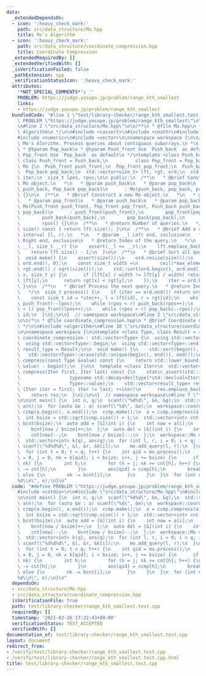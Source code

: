 ```yaml
---
data:
  _extendedDependsOn:
  - icon: ':heavy_check_mark:'
    path: src/data_structure/Mo.hpp
    title: Mo's Algorithm
  - icon: ':heavy_check_mark:'
    path: src/data_structure/coordinate_compression.hpp
    title: Coordinate Compression
  _extendedRequiredBy: []
  _extendedVerifiedWith: []
  _isVerificationFailed: false
  _pathExtension: cpp
  _verificationStatusIcon: ':heavy_check_mark:'
  attributes:
    '*NOT_SPECIAL_COMMENTS*': ''
    PROBLEM: https://judge.yosupo.jp/problem/range_kth_smallest
    links:
    - https://judge.yosupo.jp/problem/range_kth_smallest
  bundledCode: "#line 1 \"test/library-checker/range_kth_smallest.test.cpp\"\n#define\
    \ PROBLEM \"https://judge.yosupo.jp/problem/range_kth_smallest\"\n\n#include <cstdio>\n\
    \n#line 2 \"src/data_structure/Mo.hpp\"\n\n/**\n * @file Mo.hpp\n * @brief Mo's\
    \ Algorithm\n */\n\n#include <cassert>\n#include <cmath>\n#include <functional>\n\
    #include <numeric>\n#include <vector>\n\nnamespace workspace {\n\n/**\n * @brief\
    \ Mo's Alorithm. Process queries about contiguous subarrays.\n *\n * @tparam Push_back\n\
    \ * @tparam Pop_back\n * @tparam Push_front Use `Push_back` as default\n * @tparam\
    \ Pop_front Use `Pop_back` as default\n */\ntemplate <class Push_back, class Pop_back,\
    \ class Push_front = Push_back,\n          class Pop_front = Pop_back>\nclass\
    \ Mo {\n  Push_front push_front;\n  Pop_front pop_front;\n  Push_back push_back;\n\
    \  Pop_back pop_back;\n  std::vector<size_t> lft, rgt, ord;\n  std::vector<size_t>::iterator\
    \ iter;\n  size_t lpos, rpos;\n\n public:\n  /**\n   * @brief Construct a new\
    \ Mo object.\n   *\n   * @param push_back\n   * @param pop_back\n   */\n  Mo(Push_back\
    \ push_back, Pop_back pop_back)\n      : Mo(push_back, pop_back, push_back, pop_back)\
    \ {}\n\n  /**\n   * @brief Construct a new Mo object.\n   *\n   * @param push_front\n\
    \   * @param pop_front\n   * @param push_back\n   * @param pop_back\n   */\n \
    \ Mo(Push_front push_front, Pop_front pop_front, Push_back push_back,\n     Pop_back\
    \ pop_back)\n      : push_front(push_front),\n        pop_front(pop_front),\n\
    \        push_back(push_back),\n        pop_back(pop_back),\n        lpos(),\n\
    \        rpos() {}\n\n  /**\n   * @return Number of queries.\n   */\n  size_t\
    \ size() const { return lft.size(); }\n\n  /**\n   * @brief Add a query for the\
    \ interval [l, r).\n   *\n   * @param __l Left end, inclusive\n   * @param __r\
    \ Right end, exclusive\n   * @return Index of the query.\n   */\n  size_t add_query(size_t\
    \ __l, size_t __r) {\n    assert(__l <= __r);\n    lft.emplace_back(__l), rgt.emplace_back(__r);\n\
    \    return lft.size() - 1;\n  }\n\n  /**\n   * @brief Sort all queries.\n   */\n\
    \  void make() {\n    assert(size());\n    ord.resize(size());\n    std::iota(ord.begin(),\
    \ ord.end(), 0);\n    const size_t width =\n        ceil(*max_element(rgt.begin(),\
    \ rgt.end()) / sqrt(size()));\n    std::sort(ord.begin(), ord.end(), [&](size_t\
    \ x, size_t y) {\n      if (lft[x] / width != lft[y] / width) return lft[x] <\
    \ lft[y];\n      return rgt[x] < rgt[y];\n    });\n    iter = ord.begin();\n \
    \ }\n\n  /**\n   * @brief Process the next query.\n   * @return Index of the query.\n\
    \   */\n  size_t process() {\n    if (iter == ord.end()) return ord.size();\n\
    \    const size_t id = *iter++, l = lft[id], r = rgt[id];\n    while (lpos > l)\
    \ push_front(--lpos);\n    while (rpos < r) push_back(rpos++);\n    while (lpos\
    \ < l) pop_front(lpos++);\n    while (rpos > r) pop_back(--rpos);\n    return\
    \ id;\n  }\n};\n\n}  // namespace workspace\n#line 2 \"src/data_structure/coordinate_compression.hpp\"\
    \n\n/*\n * @file coordinate_compression.hpp\n * @brief Coordinate Compression\n\
    \ */\n\n#include <algorithm>\n#line 10 \"src/data_structure/coordinate_compression.hpp\"\
    \n\nnamespace workspace {\n\ntemplate <class Type, class Result = size_t>\nstruct\
    \ coordinate_compression : std::vector<Type> {\n  using std::vector<Type>::vector;\n\
    \  using std::vector<Type>::begin;\n  using std::vector<Type>::end;\n\n  using\
    \ result_type = Result;\n\n  void make() {\n    std::sort(begin(), end());\n \
    \   std::vector<Type>::erase(std::unique(begin(), end()), end());\n  }\n\n  result_type\
    \ compress(const Type &value) const {\n    return std::lower_bound(begin(), end(),\
    \ value) - begin();\n  }\n\n  template <class Iter>\n  std::vector<result_type>\
    \ compress(Iter first, Iter last) const {\n    static_assert(std::is_convertible<\n\
    \                  typename std::decay<decltype(*std::declval<Iter>())>::type,\n\
    \                  Type>::value);\n    std::vector<result_type> res;\n    for\
    \ (Iter iter = first; iter != last; ++iter)\n      res.emplace_back(compress(*iter));\n\
    \    return res;\n  }\n};\n\n}  // namespace workspace\n#line 7 \"test/library-checker/range_kth_smallest.test.cpp\"\
    \n\nint main() {\n  int n, q;\n  scanf(\"%d%d\", &n, &q);\n  std::vector<size_t>\
    \ a(n);\n  for (auto &e : a) scanf(\"%d\", &e);\n  workspace::coordinate_compression<size_t>\
    \ ccmp(a.begin(), a.end());\n  ccmp.make();\n  a = ccmp.compress(a.begin(), a.end());\n\
    \  int bsize = std::sqrt(ccmp.size()) + 1;\n  std::vector<int> cnt(ccmp.size()),\
    \ bcnt(bsize);\n  auto add = [&](int i) {\n    int now = a[i];\n    cnt[now]++;\n\
    \    bcnt[now / bsize]++;\n  };\n  auto del = [&](int i) {\n    int now = a[i];\n\
    \    cnt[now]--;\n    bcnt[now / bsize]--;\n  };\n  workspace::Mo mo(add, del);\n\
    \  std::vector<int> k(q), ans(q);\n  for (int l, r, i = 0; i < q; i++) {\n   \
    \ scanf(\"%d%d%d\", &l, &r, &k[i]);\n    mo.add_query(l, r);\n  }\n  mo.make();\n\
    \  for (int t = 0; t < q; t++) {\n    int qid = mo.process();\n    for (int i\
    \ = 0, j = 0, nk = k[qid]; i < bsize; i++, j += bsize) {\n      if (bcnt[i] >\
    \ nk) {\n        int h;\n        for (h = j; nk >= cnt[h]; h++) {\n          nk\
    \ -= cnt[h];\n        }\n        ans[qid] = ccmp[h];\n        break;\n      }\
    \ else {\n        nk -= bcnt[i];\n      }\n    }\n  }\n  for (int e : ans) printf(\"\
    %d\\n\", e);\n}\n"
  code: "#define PROBLEM \"https://judge.yosupo.jp/problem/range_kth_smallest\"\n\n\
    #include <cstdio>\n\n#include \"src/data_structure/Mo.hpp\"\n#include \"src/data_structure/coordinate_compression.hpp\"\
    \n\nint main() {\n  int n, q;\n  scanf(\"%d%d\", &n, &q);\n  std::vector<size_t>\
    \ a(n);\n  for (auto &e : a) scanf(\"%d\", &e);\n  workspace::coordinate_compression<size_t>\
    \ ccmp(a.begin(), a.end());\n  ccmp.make();\n  a = ccmp.compress(a.begin(), a.end());\n\
    \  int bsize = std::sqrt(ccmp.size()) + 1;\n  std::vector<int> cnt(ccmp.size()),\
    \ bcnt(bsize);\n  auto add = [&](int i) {\n    int now = a[i];\n    cnt[now]++;\n\
    \    bcnt[now / bsize]++;\n  };\n  auto del = [&](int i) {\n    int now = a[i];\n\
    \    cnt[now]--;\n    bcnt[now / bsize]--;\n  };\n  workspace::Mo mo(add, del);\n\
    \  std::vector<int> k(q), ans(q);\n  for (int l, r, i = 0; i < q; i++) {\n   \
    \ scanf(\"%d%d%d\", &l, &r, &k[i]);\n    mo.add_query(l, r);\n  }\n  mo.make();\n\
    \  for (int t = 0; t < q; t++) {\n    int qid = mo.process();\n    for (int i\
    \ = 0, j = 0, nk = k[qid]; i < bsize; i++, j += bsize) {\n      if (bcnt[i] >\
    \ nk) {\n        int h;\n        for (h = j; nk >= cnt[h]; h++) {\n          nk\
    \ -= cnt[h];\n        }\n        ans[qid] = ccmp[h];\n        break;\n      }\
    \ else {\n        nk -= bcnt[i];\n      }\n    }\n  }\n  for (int e : ans) printf(\"\
    %d\\n\", e);\n}\n"
  dependsOn:
  - src/data_structure/Mo.hpp
  - src/data_structure/coordinate_compression.hpp
  isVerificationFile: true
  path: test/library-checker/range_kth_smallest.test.cpp
  requiredBy: []
  timestamp: '2021-03-26 17:22:43+09:00'
  verificationStatus: TEST_ACCEPTED
  verifiedWith: []
documentation_of: test/library-checker/range_kth_smallest.test.cpp
layout: document
redirect_from:
- /verify/test/library-checker/range_kth_smallest.test.cpp
- /verify/test/library-checker/range_kth_smallest.test.cpp.html
title: test/library-checker/range_kth_smallest.test.cpp
---
```

